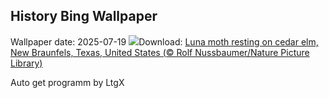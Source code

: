 ## History Bing Wallpaper
Wallpaper date: 2025-07-19
![](https://www.bing.com/th?id=OHR.MothWeek_EN-GB9944593474_UHD.jpg&w=1000)Download: [Luna moth resting on cedar elm, New Braunfels, Texas, United States (© Rolf Nussbaumer/Nature Picture Library)](https://www.bing.com/th?id=OHR.MothWeek_EN-GB9944593474_UHD.jpg)

Auto get programm by LtgX
